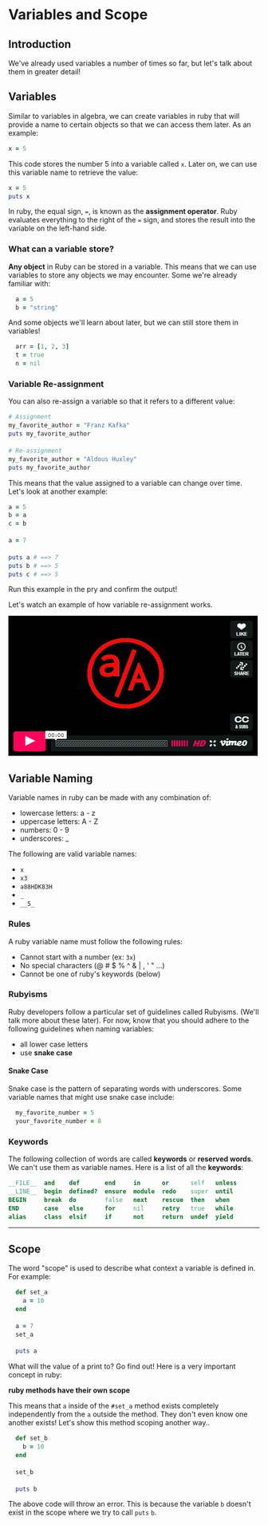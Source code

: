 # Variables and Scope

## Introduction

We've already used variables a number of times so far, but let's talk about them in greater detail!

## Variables

Similar to variables in algebra, we can create variables in ruby that will provide a name to certain objects so that we can access them later. As an example:

```ruby
x = 5
```

This code stores the number 5 into a variable called `x`. Later on, we can use this variable name to retrieve the value:

```ruby
x = 5
puts x
```

In ruby, the equal sign, `=`, is known as the **assignment operator**.  Ruby evaluates everything to the right of the `=` sign, and stores the result into the variable on the left-hand side.

### What can a variable store?

**Any object** in Ruby can be stored in a variable. This means that we can use variables to store any objects we may encounter. Some we're already familiar with:

```ruby
  a = 5
  b = "string"
```

And some objects we'll learn about later, but we can still store them in variables!

```ruby
  arr = [1, 2, 3]
  t = true
  n = nil
```

### Variable Re-assignment

You can also re-assign a variable so that it refers to a different value:

```ruby
# Assignment
my_favorite_author = "Franz Kafka"
puts my_favorite_author

# Re-assignment
my_favorite_author = "Aldous Huxley"
puts my_favorite_author
```

This means that the value assigned to a variable can change over time. Let's look at another example:

```ruby
a = 5
b = a
c = b

a = 7

puts a # ==> 7
puts b # ==> 5
puts c # ==> 5
```

Run this example in the pry and confirm the output!

Let's watch an example of how variable re-assignment works.

[![Assignment](./assets/video_link.png)](https://vimeo.com/181828680)

## Variable Naming

Variable names in ruby can be made with any combination of:
  * lowercase letters: a - z
  * uppercase letters: A - Z
  * numbers: 0 - 9
  * underscores: _

The following are valid variable names:
  * `x`
  * `x3`
  * `a88HDK83H`
  * `_`
  * `__5_`

### Rules

A ruby variable name must follow the following rules:
  * Cannot start with a number (ex: `3x`)
  * No special characters (@ # $ % ^ & | , ' " ...)
  * Cannot be one of ruby's keywords (below)

### Rubyisms

Ruby developers follow a particular set of guidelines called Rubyisms. (We'll talk more about these later). For now, know that you should adhere to the following guidelines when naming variables:

  * all lower case letters
  * use **snake case**

#### Snake Case

Snake case is the pattern of separating words with underscores. Some variable names that might use snake case include:

```ruby
  my_favorite_number = 5
  your_favorite_number = 8
```

### Keywords

The following collection of words are called **keywords** or **reserved words**. We can't use them as variable names. Here is a list of all the **keywords**:

```ruby
__FILE__  and    def       end     in      or      self   unless
__LINE__  begin  defined?  ensure  module  redo    super  until
BEGIN     break  do        false   next    rescue  then   when
END       case   else      for     nil     retry   true   while
alias     class  elsif     if      not     return  undef  yield
```

---

## Scope

The word "scope" is used to describe what context a variable is defined in. For example:

```ruby
  def set_a
    a = 10
  end

  a = 7
  set_a

  puts a
```

What will the value of a print to? Go find out! Here is a very important concept in ruby:

**ruby methods have their own scope**

This means that `a` inside of the `#set_a` method exists completely independently from the `a` outside the method. They don't even know one another exists! Let's show this method scoping another way..

```ruby
  def set_b
    b = 10
  end

  set_b

  puts b
```

The above code will throw an error. This is because the variable `b` doesn't exist in the scope where we try to call `puts` `b`.
